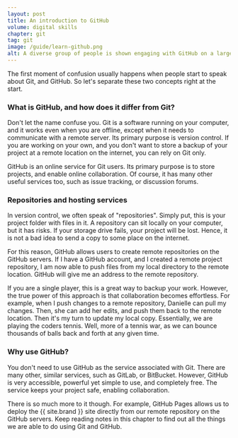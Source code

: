 ```yaml
---
layout: post
title: An introduction to GitHub
volume: digital skills
chapter: git
tag: git
image: /guide/learn-github.png
alt: A diverse group of people is shown engaging with GitHub on a large computer screen in a tech-themed office. An African-American woman explains the interface features while her colleagues, including a Caucasian man, a Hispanic woman, and an Asian man, listen intently and take notes on their laptops.
---
```


The first moment of confusion usually happens when people start to speak about Git, and GitHub.
So let's separate these two concepts right at the start.
<!-- excerpt-end -->

### What is GitHub, and how does it differ from Git?

Don't let the name confuse you.
Git is a software running on your computer, and it works even when you are offline, except when it needs to communicate with a remote server.
Its primary purpose is version control.
If you are working on your own, and you don't want to store a backup of your project at a remote location on the internet, you can rely on Git only.

GitHub is an online service for Git users.
Its primary purpose is to store projects, and enable online collaboration.
Of course, it has many other useful services too, such as issue tracking, or discussion forums.

### Repositories and hosting services

In version control, we often speak of "repositories".
Simply put, this is your project folder with files in it.
A repository can sit locally on your computer, but it has risks.
If your storage drive fails, your project will be lost.
Hence, it is not a bad idea to send a copy to some place on the internet.

For this reason, GitHub allows users to create remote repositories on the GitHub servers.
If I have a GitHub account, and I created a remote project repository, I am now able to push files from my local directory to the remote location.
GitHub will give me an address to the remote repository.

If you are a single player, this is a great way to backup your work.
However, the true power of this approach is that collaboration becomes effortless.
For example, when I push changes to a remote repository, Danielle can pull my changes.
Then, she can add her edits, and push them back to the remote location.
Then it's my turn to update my local copy.
Essentially, we are playing the coders tennis.
Well, more of a tennis war, as we can bounce thousands of balls back and forth at any given time.

### Why use GitHub?

You don't need to use GitHub as the service associated with Git.
There are many other, similar services, such as GitLab, or BitBucket.
However, GitHub is very accessible, powerful yet simple to use, and completely free.
The service keeps your project safe, enabling collaboration.

There is so much more to it though.
For example, GitHub Pages allows us to deploy the {{ site.brand }} site directly from our remote repository on the GitHub servers.
Keep reading notes in this chapter to find out all the things we are able to do using Git and GitHub.